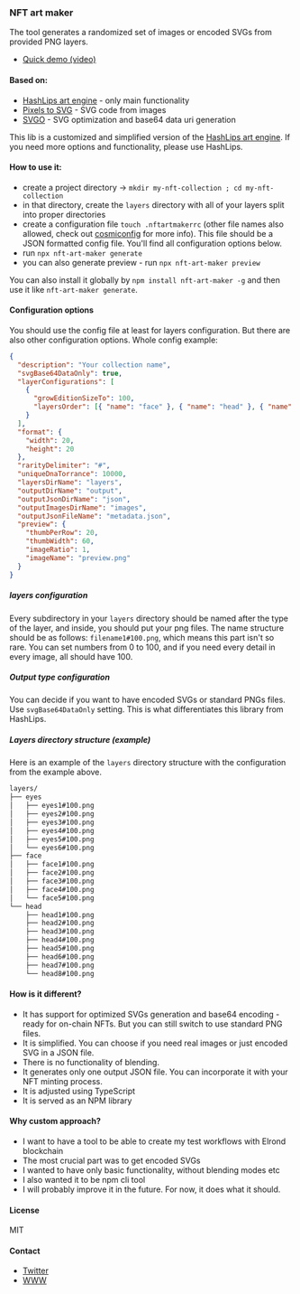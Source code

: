 ### NFT art maker

The tool generates a randomized set of images or encoded SVGs from provided PNG layers.

- [Quick demo (video)](https://youtu.be/uU10k6q79P8)

#### Based on:
- [HashLips art engine](https://github.com/HashLips/hashlips_art_engine) - only main functionality
- [Pixels to SVG](https://codepen.io/shshaw/pen/XbxvNj) - SVG code from images
- [SVGO](https://github.com/svg/svgo) - SVG optimization and base64 data uri generation

This lib is a customized and simplified version of the [HashLips art engine](https://github.com/HashLips/hashlips_art_engine). If you need more options and functionality, please use HashLips.

#### How to use it:
- create a project directory -> `mkdir my-nft-collection ; cd my-nft-collection`
- in that directory, create the `layers` directory with all of your layers split into proper directories
- create a configuration file `touch .nftartmakerrc` (other file names also allowed, check out [cosmiconfig](https://github.com/davidtheclark/cosmiconfig) for more info). This file should be a JSON formatted config file. You'll find all configuration options below.
- run `npx nft-art-maker generate`
- you can also generate preview - run `npx nft-art-maker preview`

You can also install it globally by `npm install nft-art-maker -g` and then use it like `nft-art-maker generate`.

#### Configuration options

You should use the config file at least for layers configuration. But there are also other configuration options. Whole config example: 

```json
{
  "description": "Your collection name",
  "svgBase64DataOnly": true,
  "layerConfigurations": [
    {
      "growEditionSizeTo": 100,
      "layersOrder": [{ "name": "face" }, { "name": "head" }, { "name": "eyes" }]
    }
  ],
  "format": {
    "width": 20,
    "height": 20
  },
  "rarityDelimiter": "#",
  "uniqueDnaTorrance": 10000,
  "layersDirName": "layers",
  "outputDirName": "output",
  "outputJsonDirName": "json",
  "outputImagesDirName": "images",
  "outputJsonFileName": "metadata.json",
  "preview": {
    "thumbPerRow": 20,
    "thumbWidth": 60,
    "imageRatio": 1,
    "imageName": "preview.png"
  }
}
```

##### layers configuration

Every subdirectory in your `layers` directory should be named after the type of the layer, and inside, you should put your png files. The name structure should be as follows: `filename1#100.png`, which means this part isn't so rare. You can set numbers from 0 to 100, and if you need every detail in every image, all should have 100. 

##### Output type configuration

You can decide if you want to have encoded SVGs or standard PNGs files. Use `svgBase64DataOnly` setting. This is what differentiates this library from HashLips.

##### Layers directory structure (example)

Here is an example of the `layers` directory structure with the configuration from the example above.

```bash
layers/
├── eyes
│   ├── eyes1#100.png
│   ├── eyes2#100.png
│   ├── eyes3#100.png
│   ├── eyes4#100.png
│   ├── eyes5#100.png
│   └── eyes6#100.png
├── face
│   ├── face1#100.png
│   ├── face2#100.png
│   ├── face3#100.png
│   ├── face4#100.png
│   └── face5#100.png
└── head
    ├── head1#100.png
    ├── head2#100.png
    ├── head3#100.png
    ├── head4#100.png
    ├── head5#100.png
    ├── head6#100.png
    ├── head7#100.png
    └── head8#100.png
```

#### How is it different?
- It has support for optimized SVGs generation and base64 encoding - ready for on-chain NFTs. But you can still switch to use standard PNG files.
- It is simplified. You can choose if you need real images or just encoded SVG in a JSON file.
- There is no functionality of blending.
- It generates only one output JSON file. You can incorporate it with your NFT minting process.
- It is adjusted using TypeScript
- It is served as an NPM library

#### Why custom approach?
- I want to have a tool to be able to create my test workflows with Elrond blockchain
- The most crucial part was to get encoded SVGs
- I wanted to have only basic functionality, without blending modes etc
- I also wanted it to be npm cli tool
- I will probably improve it in the future. For now, it does what it should.

#### License

MIT

#### Contact

- [Twitter](https://twitter.com/JulianCwirko)
- [WWW](https://www.julian.io)
